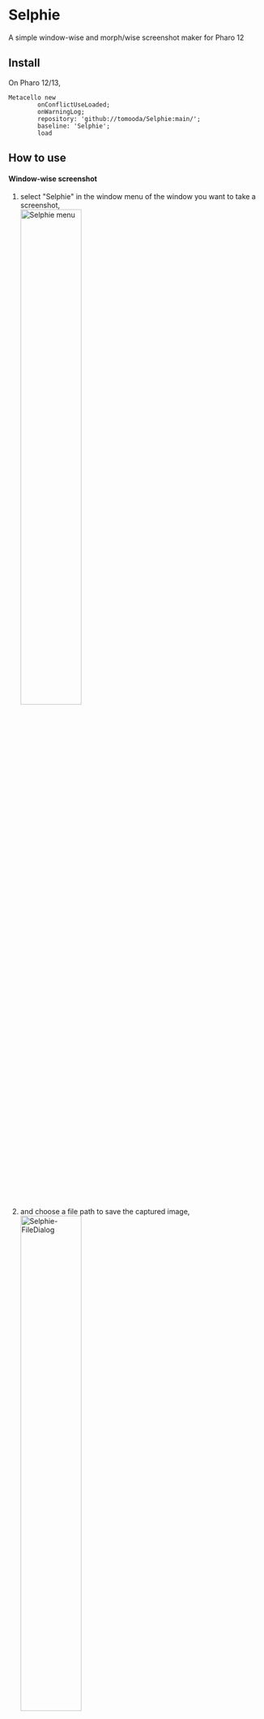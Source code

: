 # Selphie
A simple window-wise and morph/wise screenshot maker for Pharo 12

## Install

On Pharo 12/13,
```
Metacello new
		onConflictUseLoaded;
		onWarningLog;
		repository: 'github://tomooda/Selphie:main/';
		baseline: 'Selphie';
		load
```

## How to use

#### Window-wise screenshot

1. select "Selphie" in the window menu of the window you want to take a screenshot,
    <br><img alt="Selphie menu" src="https://github.com/tomooda/Selphie/assets/836308/a62451c7-b79e-44fa-b25f-a8dd1b15aa52" width="50%">

2. and choose a file path to save the captured image,
    <br><img alt="Selphie-FileDialog" src="https://github.com/tomooda/Selphie/assets/836308/06434ee3-207d-4c59-8d94-1e1315ad1e2e" width="50%">

3. then you have a PNG file.
    <br><img alt="Selphie-captured" src="https://github.com/tomooda/Selphie/assets/836308/018ec02e-47d3-4eee-b56e-23a89e834b9c" width="50%">

#### Morph-wise screenshot

1. bring the halo of the morph you want to screenshot,

2. and click on the right-center halo with camera icon,
   <br><img alt="Selphie-Halo" src="https://github.com/tomooda/Selphie/assets/836308/c60740b5-66cb-49ae-b326-6d9fa88efcaa" width="50%">

3. then you choose a file path to save a PNG file.
